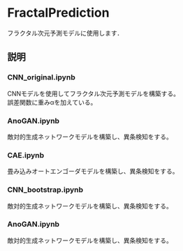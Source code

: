 # FractalPrediction

フラクタル次元予測モデルに使用します．

## 説明
### CNN_original.ipynb
CNNモデルを使用してフラクタル次元予測モデルを構築する。<br>
誤差関数に重みαを加えている。<br>

### AnoGAN.ipynb
敵対的生成ネットワークモデルを構築し、異条検知をする。<br>

### CAE.ipynb
畳み込みオートエンゴーダモデルを構築し、異条検知をする。<br>

### CNN_bootstrap.ipynb
敵対的生成ネットワークモデルを構築し、異条検知をする。<br>

### AnoGAN.ipynb
敵対的生成ネットワークモデルを構築し、異条検知をする。<br>


